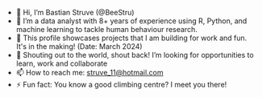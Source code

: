 - 👋 Hi, I’m Bastian Struve (@BeeStru)
- 👀 I’m a data analyst with 8+ years of experience using R, Python, and machine learning to tackle human behaviour research.
- 🌱 This profile showcases projects that I am building for work and fun. It's in the making! (Date: March 2024)
- 💞️ Shouting out to the world, shout back! I’m looking for opportunities to learn, work and collaborate
- 📫 How to reach me: struve_11@hotmail.com 
- ⚡ Fun fact: You know a good climbing centre? I meet you there!

<!---
BeeStru/BeeStru is a ✨ special ✨ repository because its `README.md` (this file) appears on your GitHub profile.
You can click the Preview link to take a look at your changes.
--->
